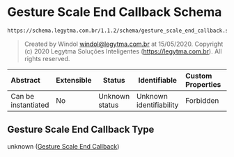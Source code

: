 # Gesture Scale End Callback Schema

```txt
https://schema.legytma.com.br/1.1.2/schema/gesture_scale_end_callback.schema.json
```




> Created by Windol [windol@legytma.com.br](mailto:windol@legytma.com.br) at 15/05/2020.
> Copyright (c) 2020 Legytma Soluções Inteligentes (<https://legytma.com.br>). All rights reserved.
>

| Abstract            | Extensible | Status         | Identifiable            | Custom Properties | Additional Properties | Access Restrictions | Defined In                                                                                                        |
| :------------------ | ---------- | -------------- | ----------------------- | :---------------- | --------------------- | ------------------- | ----------------------------------------------------------------------------------------------------------------- |
| Can be instantiated | No         | Unknown status | Unknown identifiability | Forbidden         | Allowed               | none                | [gesture_scale_end_callback.schema.json](../schema/gesture_scale_end_callback.schema.json) |

## Gesture Scale End Callback Type

unknown ([Gesture Scale End Callback](gesture_scale_end_callback.md))

